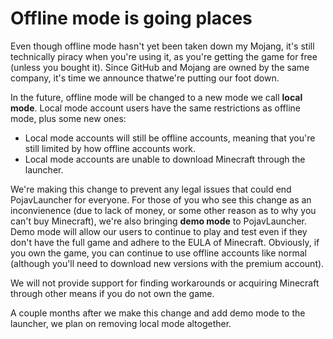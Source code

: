 # Offline mode is going places

Even though offline mode hasn't yet been taken down my Mojang, it's still technically piracy when you're using it, as you're getting the game for free (unless you bought it). Since GitHub and Mojang are owned by the same company, it's time we announce thatwe're putting our foot down.

In the future, offline mode will be changed to a new mode we call **local mode**. Local mode account users have the same restrictions as offline mode, plus some new ones:

* Local mode accounts will still be offline accounts, meaning that you're still limited by how offline accounts work.
* Local mode accounts are unable to download Minecraft through the launcher.

We're making this change to prevent any legal issues that could end PojavLauncher for everyone. For those of you who see this change as an inconvienence (due to lack of money, or some other reason as to why you can't buy Minecraft), we're also bringing **demo mode** to PojavLauncher. Demo mode will allow our users to continue to play and test even if they don't have the full game and adhere to the EULA of Minecraft. Obviously, if you own the game, you can continue to use offline accounts like normal (although you'll need to download new versions with the premium account).

We will not provide support for finding workarounds or acquiring Minecraft through other means if you do not own the game.

A couple months after we make this change and add demo mode to the launcher, we plan on removing local mode altogether.